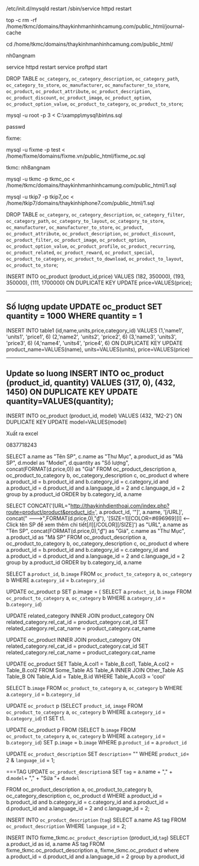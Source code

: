  /etc/init.d/mysqld restart
/sbin/service httpd restart


top -c
rm -rf /home/tkmc/domains/thaykinhmanhinhcamung.com/public_html/journal-cache

cd /home/tkmc/domains/thaykinhmanhinhcamung.com/public_html/

nh0angnam

service httpd restart 
service proftpd start

DROP TABLE `oc_category`, `oc_category_description`, `oc_category_path`, `oc_category_to_store`, `oc_manufacturer`, `oc_manufacturer_to_store`, `oc_product`, `oc_product_attribute`, `oc_product_description`, `oc_product_discount`, `oc_product_image`, `oc_product_option`, `oc_product_option_value`, `oc_product_to_category`, `oc_product_to_store`;

mysql -u root -p 3 < C:\xampp\mysql\bin\ns.sql


passwd

fixme:

mysql -u fixme -p test < /home/fixme/domains/fixme.vn/public_html/fixme_oc.sql

tkmc: nh8angnam

mysql -u tkmc -p tkmc_oc < /home/tkmc/domains/thaykinhmanhinhcamung.com/public_html/1.sql



mysql -u tkip7 -p tkip7_oc < /home/tkip7/domains/thaykinhiphone7.com/public_html/1.sql




DROP TABLE `oc_category`, `oc_category_description`, `oc_category_filter`, `oc_category_path`, `oc_category_to_layout`, `oc_category_to_store`, `oc_manufacturer`, `oc_manufacturer_to_store`, `oc_product`, `oc_product_attribute`, `oc_product_description`, `oc_product_discount`, `oc_product_filter`, `oc_product_image`, `oc_product_option`, `oc_product_option_value`, `oc_product_profile`, `oc_product_recurring`, `oc_product_related`, `oc_product_reward`, `oc_product_special`, `oc_product_to_category`, `oc_product_to_download`, `oc_product_to_layout`, `oc_product_to_store`;



INSERT INTO oc_product (product_id,price) 
VALUES
 (182, 350000),
 (193, 350000),
 (111, 1700000)
ON DUPLICATE KEY UPDATE price=VALUES(price);

---------------
Số lượng update
UPDATE oc_product SET quantity = 1000 WHERE quantity = 1
---------------

INSERT INTO table1 (id,name,units,price,category_id) 
VALUES 
    (1,'name1', 'units1', 'price1', 6)
    (2,'name2', 'units2', 'price2', 6)
    (3,'name3', 'units3', 'price3', 6)
    (4,'name4', 'units4', 'price4', 6)
ON DUPLICATE KEY UPDATE 
    product_name=VALUES(name), 
    units=VALUES(units), 
    price=VALUES(price)

---------------
Update so luong
INSERT INTO oc_product (product_id, quantity) 
VALUES
(317, 0), 
(432, 1450)
ON DUPLICATE KEY UPDATE 
    quantity=VALUES(quantity);
--------------
INSERT INTO oc_product (product_id, model) 
VALUES 
(432, 'M2-2') 
ON DUPLICATE KEY UPDATE model=VALUES(model)


Xuất ra excel

0837718243

SELECT a.name as "Tên SP", c.name as "Thư Mục", a.product_id as "Mã SP", d.model as "Model", d.quantity as "Số lượng", concat(FORMAT(d.price,0)) as "Giá"
FROM oc_product_description a, oc_product_to_category b, oc_category_description c, oc_product d
where a.product_id = b.product_id and b.category_id = c.category_id and a.product_id = d.product_id and a.language_id = 2 and c.language_id = 2
group by a.product_id
ORDER by b.category_id, a.name


SELECT CONCAT('[URL="http://thaykinhdienthoai.com/index.php?route=product/product&product_id=', a.product_id, '"]', a.name, '[/URL]', concat("  --->",FORMAT(d.price,0),"₫"), '[SIZE=1][COLOR=#696969][I] <-- Click tên SP để xem thêm chi tiết[/I][/COLOR][/SIZE]') as "URL",  a.name as "Tên SP", concat(FORMAT(d.price,0),"₫") as "Giá",  c.name as "Thư Mục", a.product_id as "Mã SP"
FROM oc_product_description a, oc_product_to_category b, oc_category_description c, oc_product d
where a.product_id = b.product_id and b.category_id = c.category_id and a.product_id = d.product_id and a.language_id = 2 and c.language_id = 2
group by a.product_id
ORDER by b.category_id, a.name



SELECT a.`product_id`, b.`image`
FROM `oc_product_to_category` a, `oc_category` b
WHERE a.`category_id` = b.`category_id`


UPDATE oc_product p
SET p.image = (
    SELECT a.`product_id`, b.`image`
	FROM `oc_product_to_category` a, `oc_category` b
	WHERE a.`category_id` = b.`category_id`)


UPDATE related_category
INNER JOIN
product_category
ON related_category.rel_cat_id = product_category.cat_id
SET related_category.rel_cat_name = product_category.cat_name


UPDATE oc_product
INNER JOIN
product_category
ON related_category.rel_cat_id = product_category.cat_id
SET related_category.rel_cat_name = product_category.cat_name

UPDATE
    oc_product
SET
    Table_A.col1 = Table_B.col1,
    Table_A.col2 = Table_B.col2
FROM
    Some_Table AS Table_A
    INNER JOIN Other_Table AS Table_B
        ON Table_A.id = Table_B.id
WHERE
    Table_A.col3 = 'cool'


SELECT b.`image`
FROM `oc_product_to_category` a, `oc_category` b
WHERE a.`category_id` = b.`category_id`


UPDATE `oc_product` p
(SELECT `product_id`, `image`
FROM `oc_product_to_category` a, `oc_category` b
WHERE a.`category_id` = b.`category_id`) t1
SET t1.



UPDATE oc_product p
  FROM (SELECT b.`image`
FROM `oc_product_to_category` a, `oc_category` b
WHERE a.`category_id` = b.`category_id`)
   SET p.`image` = b.`image`
 WHERE p.`product_id` = a.`product_id`


 UPDATE `oc_product_description` SET `description`= ""
WHERE `product_id`= 2 & `language_id` = 1;

===TAG
UPDATE `oc_product_description`a SET `tag` = a.name + "," + d.`model`+ "," + "Sửa "+ d.`model`

FROM oc_product_description a, oc_product_to_category b, oc_category_description c, oc_product d 
WHERE a.product_id = b.product_id and b.category_id = c.category_id and a.product_id = d.product_id and a.language_id = 2 and c.language_id = 2;


INSERT INTO `oc_product_description` (`tag`)
SELECT a.name AS tag
FROM `oc_product_description`
WHERE `language_id` = 2;

INSERT INTO fixme_tkmc.`oc_product_description` (product_id,`tag`)
SELECT a.product_id as id, a.name AS tag
FROM fixme_tkmc.oc_product_description a, fixme_tkmc.oc_product d
where a.product_id = d.product_id and a.language_id = 2
group by a.product_id
 
